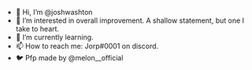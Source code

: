- 👋 Hi, I’m @joshwashton
- 👀 I’m interested in overall improvement. A shallow statement, but one I take to heart.
- 🌱 I’m currently learning.
- 📫 How to reach me: Jorp#0001 on discord.
- 🐦 Pfp made by @melon__official
